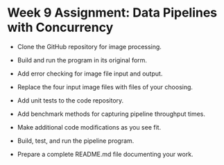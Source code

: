 # Week 9 Assignment: Data Pipelines with Concurrency

- Clone the GitHub repository for image processing. 

- Build and run the program in its original form.

- Add error checking for image file input and output.

- Replace the four input image files with files of your choosing.

- Add unit tests to the code repository.

- Add benchmark methods for capturing pipeline throughput times.

- Make additional code modifications as you see fit.

- Build, test, and run the pipeline program.

- Prepare a complete README.md file documenting your work.

